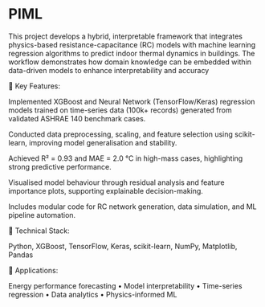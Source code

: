 # PIML
This project develops a hybrid, interpretable framework that integrates physics-based resistance-capacitance (RC) models with machine learning regression algorithms to predict indoor thermal dynamics in buildings. The workflow demonstrates how domain knowledge can be embedded within data-driven models to enhance interpretability and accuracy


🔹 Key Features:

Implemented XGBoost and Neural Network (TensorFlow/Keras) regression models trained on time-series data (100k+ records) generated from validated ASHRAE 140 benchmark cases.

Conducted data preprocessing, scaling, and feature selection using scikit-learn, improving model generalisation and stability.

Achieved R² = 0.93 and MAE = 2.0 °C in high-mass cases, highlighting strong predictive performance.

Visualised model behaviour through residual analysis and feature importance plots, supporting explainable decision-making.

Includes modular code for RC network generation, data simulation, and ML pipeline automation.


🔹 Technical Stack:

Python, XGBoost, TensorFlow, Keras, scikit-learn, NumPy, Matplotlib, Pandas


🔹 Applications:

Energy performance forecasting • Model interpretability • Time-series regression • Data analytics • Physics-informed ML
